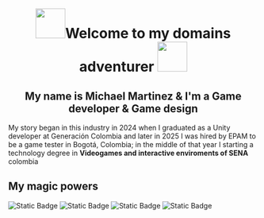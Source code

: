 # <div align="center" > <img src="https://media1.giphy.com/media/v1.Y2lkPTc5MGI3NjExbGRubWU0OWNxZ2k1dWJvN3gzdzRnZnZ1eTQ5eDVwM2p5ZDdjcXlwMyZlcD12MV9pbnRlcm5hbF9naWZfYnlfaWQmY3Q9cw/uEkDeHvWKZxrdwubko/giphy.gif" width="60">Welcome to my domains adventurer <img src="https://media1.giphy.com/media/v1.Y2lkPTc5MGI3NjExbGRubWU0OWNxZ2k1dWJvN3gzdzRnZnZ1eTQ5eDVwM2p5ZDdjcXlwMyZlcD12MV9pbnRlcm5hbF9naWZfYnlfaWQmY3Q9cw/uEkDeHvWKZxrdwubko/giphy.gif" width="60"> </div>

## <div align="center"> My name is Michael Martinez & I'm a Game developer & Game design </div>

My story began in this industry in 2024 when I graduated as a Unity developer at Generación Colombia and later in 2025 I was hired by EPAM to be a game tester in Bogotá, Colombia; in the middle of that year I starting a technology degree in **Videogames and interactive enviroments of SENA** colombia

## My magic powers

![Static Badge](https://img.shields.io/badge/Unreal-Engine?style=for-the-badge&logo=unrealengine&logoColor=white&logoSize=large&labelColor=gray&color=black)
![Static Badge](https://img.shields.io/badge/Unity-engine?style=for-the-badge&logo=unity&logoColor=black&labelColor=white&color=gray)
![Static Badge](https://img.shields.io/badge/jira-white?style=for-the-badge&logo=flat&logoColor=%230052CC&labelColor=%23FFFFFF&color=black)
![Static Badge](https://img.shields.io/badge/html-orange?style=for-the-badge&logo=html5&logoColor=%23E34F26&labelColor=%23FFFFFF)


